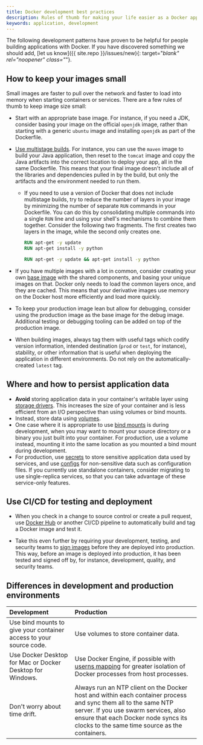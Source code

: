 ```yaml
---
title: Docker development best practices
description: Rules of thumb for making your life easier as a Docker application developer
keywords: application, development
---
```


The following development patterns have proven to be helpful for people
building applications with Docker. If you have discovered something we should
add,
[let us know]({{ site.repo }}/issues/new){: target="_blank" rel="noopener" class="_"}.

## How to keep your images small

Small images are faster to pull over the network and faster to load into
memory when starting containers or services. There are a few rules of thumb to
keep image size small:

- Start with an appropriate base image. For instance, if you need a JDK,
  consider basing your image on the official `openjdk` image, rather than
  starting with a generic `ubuntu` image and installing `openjdk` as part of the
  Dockerfile.

- [Use multistage builds](../build/building/multi-stage.md). For
  instance, you can use the `maven` image to build your Java application, then
  reset to the `tomcat` image and copy the Java artifacts into the correct
  location to deploy your app, all in the same Dockerfile. This means that your
  final image doesn't include all of the libraries and dependencies pulled in by
  the build, but only the artifacts and the environment needed to run them.

  - If you need to use a version of Docker that does not include multistage
    builds, try to reduce the number of layers in your image by minimizing the
    number of separate `RUN` commands in your Dockerfile. You can do this by
    consolidating multiple commands into a single `RUN` line and using your
    shell's mechanisms to combine them together. Consider the following two
    fragments. The first creates two layers in the image, while the second
    only creates one.

    ```dockerfile
    RUN apt-get -y update
    RUN apt-get install -y python
    ```

    ```dockerfile
    RUN apt-get -y update && apt-get install -y python
    ```

- If you have multiple images with a lot in common, consider creating your own
  [base image](develop-images/baseimages.md) with the shared
  components, and basing your unique images on that. Docker only needs to load
  the common layers once, and they are cached. This means that your
  derivative images use memory on the Docker host more efficiently and load more
  quickly.

- To keep your production image lean but allow for debugging, consider using the
  production image as the base image for the debug image. Additional testing or
  debugging tooling can be added on top of the production image.

- When building images, always tag them with useful tags which codify version
  information, intended destination (`prod` or `test`, for instance), stability,
  or other information that is useful when deploying the application in
  different environments. Do not rely on the automatically-created `latest` tag.

## Where and how to persist application data

- **Avoid** storing application data in your container's writable layer using
  [storage drivers](../storage/storagedriver/select-storage-driver.md). This increases the
  size of your container and is less efficient from an I/O perspective than
  using volumes or bind mounts.
- Instead, store data using [volumes](../storage/volumes.md).
- One case where it is appropriate to use
  [bind mounts](../storage/bind-mounts.md) is during development,
  when you may want to mount your source directory or a binary you just built
  into your container. For production, use a volume instead, mounting it into
  the same location as you mounted a bind mount during development.
- For production, use [secrets](../engine/swarm/secrets.md) to store sensitive
  application data used by services, and use [configs](../engine/swarm/configs.md)
  for non-sensitive data such as configuration files. If you currently use
  standalone containers, consider migrating to use single-replica services, so
  that you can take advantage of these service-only features.


## Use CI/CD for testing and deployment

- When you check in a change to source control or create a pull request, use
  [Docker Hub](../docker-hub/builds/index.md) or
  another CI/CD pipeline to automatically build and tag a Docker image and test
  it.

- Take this even further by requiring your development, testing, and
  security teams to [sign images](../engine/reference/commandline/trust.md)
  before they are deployed into production. This way, before an image is
  deployed into production, it has been tested and signed off by, for instance,
  development, quality, and security teams.

## Differences in development and production environments

| Development                                                         | Production                                                                                                                                                                                                                                       |
|:--------------------------------------------------------------------|:-------------------------------------------------------------------------------------------------------------------------------------------------------------------------------------------------------------------------------------------------|
| Use bind mounts to give your container access to your source code.  | Use volumes to store container data.                                                                                                                                                                                                             |
| Use Docker Desktop for Mac or Docker Desktop for Windows.           | Use Docker Engine, if possible with [userns mapping](../engine/security/userns-remap.md) for greater isolation of Docker processes from host processes.                                                                                          |
| Don't worry about time drift.                                       | Always run an NTP client on the Docker host and within each container process and sync them all to the same NTP server. If you use swarm services, also ensure that each Docker node syncs its clocks to the same time source as the containers. |
